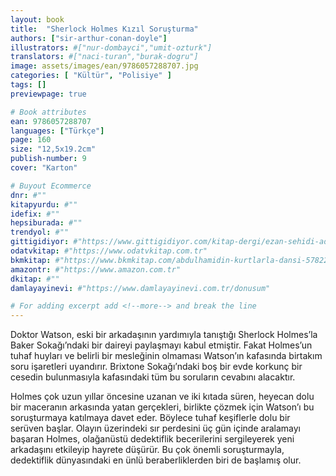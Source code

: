 ```yaml
---
layout: book
title:  "Sherlock Holmes Kızıl Soruşturma"
authors: ["sir-arthur-conan-doyle"]
illustrators: #["nur-dombayci","umit-ozturk"]
translators: #["naci-turan","burak-dogru"]
image: assets/images/ean/9786057288707.jpg
categories: [ "Kültür", "Polisiye" ]
tags: []
previewpage: true

# Book attributes
ean: 9786057288707
languages: ["Türkçe"]
page: 160
size: "12,5x19.2cm"
publish-number: 9
cover: "Karton"

# Buyout Ecommerce
dnr: #""
kitapyurdu: #""
idefix: #""
hepsiburada: #""
trendyol: #""
gittigidiyor: #"https://www.gittigidiyor.com/kitap-dergi/ezan-sehidi-adnan-menderes_pdp_732728793"
odatvkitap: #"https://www.odatvkitap.com.tr"
bkmkitap: #"https://www.bkmkitap.com/abdulhamidin-kurtlarla-dansi-578226"
amazontr: #"https://www.amazon.com.tr"
dkitap: #""
damlayayinevi: #"https://www.damlayayinevi.com.tr/donusum"

# For adding excerpt add <!--more--> and break the line
---
```

Doktor Watson, eski bir arkadaşının yardımıyla tanıştığı Sherlock Holmes’la Baker Sokağı’ndaki bir daireyi paylaşmayı kabul etmiştir. Fakat Holmes’un tuhaf huyları ve belirli bir mesleğinin olmaması Watson’ın kafasında birtakım soru işaretleri uyandırır. Brixtone Sokağı’ndaki boş bir evde korkunç bir cesedin bulunmasıyla kafasındaki tüm bu soruların cevabını alacaktır.

Holmes çok uzun yıllar öncesine uzanan ve iki kıtada süren, heyecan dolu bir maceranın arkasında yatan gerçekleri, birlikte çözmek için Watson’ı bu soruşturmaya katılmaya davet eder. Böylece tuhaf keşiflerle dolu bir serüven başlar. Olayın üzerindeki sır perdesini üç gün içinde aralamayı başaran Holmes, olağanüstü dedektiflik becerilerini sergileyerek yeni arkadaşını etkileyip hayrete düşürür. Bu çok önemli soruşturmayla, dedektiflik dünyasındaki en ünlü beraberliklerden biri de başlamış olur.


<!--more--> 